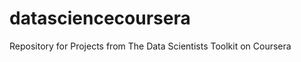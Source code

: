 datasciencecoursera
===================

Repository for Projects from The Data Scientists Toolkit on Coursera
